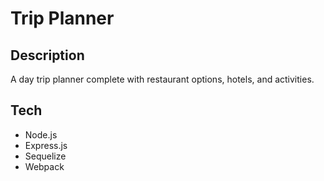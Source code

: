 # Trip Planner

## Description

A day trip planner complete with restaurant options, hotels, and activities.

## Tech

- Node.js
- Express.js
- Sequelize
- Webpack
